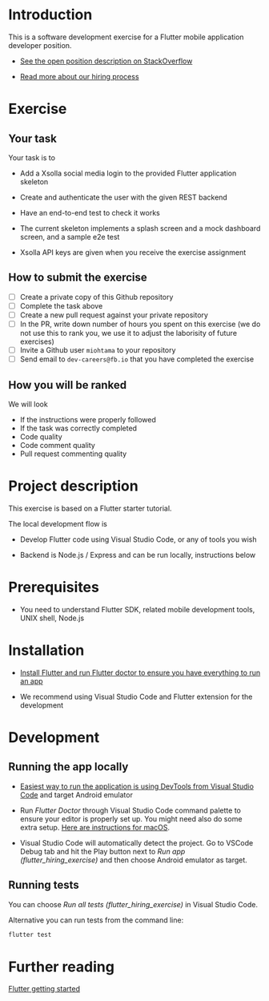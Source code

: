 # Introduction

This is a software development exercise for a Flutter mobile application developer position.

- [See the open position description on StackOverflow](https://stackoverflow.com/jobs/391155/flutter-developer-firstblood)

- [Read more about our hiring process](https://github.com/miohtama/how-to-hire-developers)

# Exercise

## Your task

Your task is to

- Add a Xsolla social media login to the provided Flutter application skeleton

- Create and authenticate the user with the given REST backend

- Have an end-to-end test to check it works

- The current skeleton implements a splash screen and a mock dashboard screen,
  and a sample e2e test

- Xsolla API keys are given when you receive the exercise assignment

## How to submit the exercise

- [ ] Create a private copy of this Github repository
- [ ] Complete the task above
- [ ] Create a new pull request against your private repository
- [ ] In the PR, write down number of hours you spent on this exercise (we do not use this to rank you, we use it to adjust the laborisity of future exercises)
- [ ] Invite a Github user `miohtama` to your repository
- [ ] Send email to `dev-careers@fb.io` that you have completed the exercise

## How you will be ranked

We will look

- If the instructions were properly followed
- If the task was correctly completed
- Code quality
- Code comment quality
- Pull request commenting quality

# Project description

This exercise is based on a Flutter starter tutorial.

The local development flow is

* Develop Flutter code using Visual Studio Code, or any of tools you wish

* Backend is Node.js / Express and can be run locally, instructions below

# Prerequisites

* You need to understand Flutter SDK, related mobile development tools, UNIX shell, Node.js

# Installation

* [Install Flutter and run Flutter doctor to ensure you have everything to run an app](https://flutter.dev/docs/get-started/install)

* We recommend using Visual Studio Code and Flutter extension for the development

# Development

## Running the app locally

* [Easiest way to run the application is using DevTools from Visual Studio Code](https://flutter.dev/docs/development/tools/devtools/vscode)
  and target Android emulator

* Run *Flutter Doctor* through Visual Studio Code command palette to ensure your editor is properly set up. You might need also do some extra setup.
  [Here are instructions for macOS](https://stackoverflow.com/questions/61036745/invalid-arguments-cannot-find-executable-for-null-when-emulated-android-on/61869002#61869002).

* Visual Studio Code will automatically detect the project. Go to VSCode Debug tab and hit the Play button next to *Run app (flutter_hiring_exercise)* and then choose Android emulator as target.

## Running tests

You can choose *Run all tests (flutter_hiring_exercise)* in Visual Studio Code.

Alternative you can run tests from the command line:

```sh
flutter test
```

# Further reading

[Flutter getting started](https://flutter.dev/docs/get-started/codelab)

